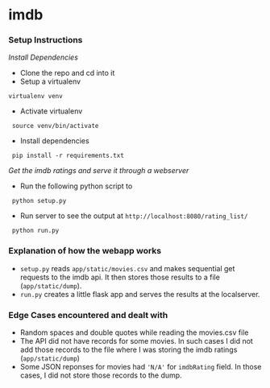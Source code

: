 # imdb

### Setup Instructions 
  _Install Dependencies_ 
  - Clone the repo and cd into it
  - Setup a virtualenv 
  
  ```virtualenv venv ```
  - Activate virtualenv
    
  ``` source venv/bin/activate```
  - Install dependencies
    
  ``` pip install -r requirements.txt```
  
_Get the imdb ratings and serve it through a webserver_ 
  - Run the following python script to 

  ``` python setup.py```

  - Run server to see the output at ```http://localhost:8080/rating_list/```
   
  ``` python run.py```


### Explanation of how the webapp works
  - ```setup.py``` reads ```app/static/movies.csv``` and makes sequential get requests to the imdb api. It then stores those results to a file (```app/static/dump```). 
  - ```run.py``` creates a little flask app and serves the results at the localserver. 


### Edge Cases encountered and dealt with
  - Random spaces and double quotes while reading the movies.csv file
  - The API did not have records for some movies. In such cases I did not add those records to the file where I was storing the imdb ratings (```app/static/dump```)
  - Some JSON reponses for movies had ```'N/A'``` for  ```imdbRating``` field. In those cases, I did not store those records to the dump. 
  
  

